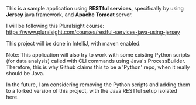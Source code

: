 This is a sample application using **RESTful services**, specifically
by using **Jersey** java framework, and **Apache Tomcat** server.

I will be following this Pluralsight course:
https://www.pluralsight.com/courses/restful-services-java-using-jersey


This project will be done in IntelliJ, with maven enabled.

Note: This application will also try to work with some existing Python
scripts (for data analysis) called with CLI commands using Java's ProcessBuilder.
Therefore, this is why Github claims this to be a 'Python' repo, when it really should be Java.

In the future, I am considering removing the Python scripts and adding them to a forked
version of this project, with the Java RESTful setup isolated here.